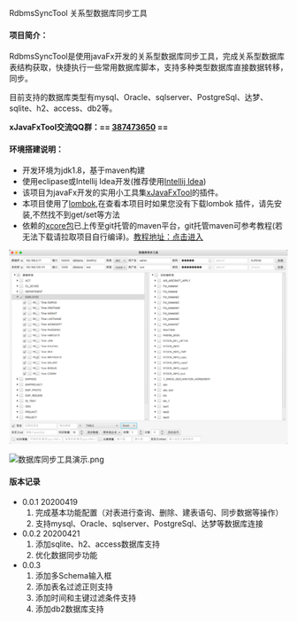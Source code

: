RdbmsSyncTool 关系型数据库同步工具

#### 项目简介：
RdbmsSyncTool是使用javaFx开发的关系型数据库同步工具，完成关系型数据库表结构获取，快捷执行一些常用数据库脚本，支持多种类型数据库直接数据转移，同步。

目前支持的数据库类型有mysql、Oracle、sqlserver、PostgreSql、达梦、sqlite、h2、access、db2等。

**xJavaFxTool交流QQ群：== [387473650](https://jq.qq.com/?_wv=1027&k=59UDEAD) ==**

#### 环境搭建说明：
- 开发环境为jdk1.8，基于maven构建
- 使用eclipase或Intellij Idea开发(推荐使用[Intellij Idea](https://www.jetbrains.com/?from=xJavaFxTool))
- 该项目为javaFx开发的实用小工具集[xJavaFxTool](https://gitee.com/xwintop/xJavaFxTool)的插件。
- 本项目使用了[lombok](https://projectlombok.org/),在查看本项目时如果您没有下载lombok 插件，请先安装,不然找不到get/set等方法
- 依赖的[xcore包](https://gitee.com/xwintop/xcore)已上传至git托管的maven平台，git托管maven可参考教程(若无法下载请拉取项目自行编译)。[教程地址：点击进入](http://blog.csdn.net/u011747754/article/details/78574026)

![数据库同步工具.png](images/数据库同步工具.png)

![数据库同步工具演示.png](images/数据库同步工具演示.png)

#### 版本记录
- 0.0.1  20200419
  1. 完成基本功能配置（对表进行查询、删除、建表语句、同步数据等操作）
  2. 支持mysql、Oracle、sqlserver、PostgreSql、达梦等数据库连接
- 0.0.2  20200421
  1. 添加sqlite、h2、access数据库支持
  2. 优化数据同步功能
- 0.0.3
  1. 添加多Schema输入框
  2. 添加表名过滤正则支持
  3. 添加时间和主键过滤条件支持
  4. 添加db2数据库支持
